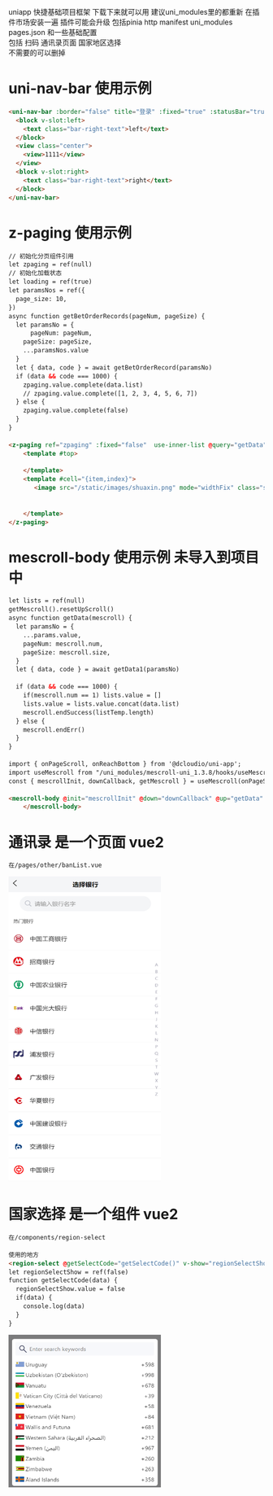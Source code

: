 uniapp 快捷基础项目框架 下载下来就可以用 建议uni_modules里的都重新 在插件市场安装一遍 插件可能会升级
包括pinia http manifest uni_modules pages.json 和一些基础配置  
包括 扫码 通讯录页面 国家地区选择  
不需要的可以删掉  

# uni-nav-bar 使用示例
```html
<uni-nav-bar :border="false" title="登录" :fixed="true" :statusBar="true" class="need-edit">
  <block v-slot:left>
    <text class="bar-right-text">left</text>
  </block>
  <view class="center">
    <view>1111</view>
  </view>
  <block v-slot:right>
    <text class="bar-right-text">right</text>
  </block>
</uni-nav-bar>
```


# z-paging 使用示例
```html
// 初始化分页组件引用
let zpaging = ref(null)
// 初始化加载状态
let loading = ref(true)
let paramsNos = ref({
  page_size: 10,
})
async function getBetOrderRecords(pageNum, pageSize) {
  let paramsNo = {
      pageNum: pageNum,
    pageSize: pageSize,
    ...paramsNos.value
  }
  let { data, code } = await getBetOrderRecord(paramsNo)
  if (data && code === 1000) {
    zpaging.value.complete(data.list)
    // zpaging.value.complete([1, 2, 3, 4, 5, 6, 7])
  } else {
    zpaging.value.complete(false)
  }
}

<z-paging ref="zpaging" :fixed="false"  use-inner-list @query="getData" :default-page-size="5" cell-height-mode="dynamic" :safe-area-inset-bottom="true" :auto-show-back-to-top="true" :preload-page="30" :inside-more="true" :auto-show-system-loading="true" :auto-hide-loading-after-first-loaded="false" :system-loading-text="''">
    <template #top>

    </template>
    <template #cell="{item,index}">
       <image src="/static/images/shuaxin.png" mode="widthFix" class="spin-loading" v-if="loading" />


    </template>
</z-paging>
```


# mescroll-body 使用示例 未导入到项目中
```html
let lists = ref(null)
getMescroll().resetUpScroll()
async function getData(mescroll) {
  let paramsNo = {
    ...params.value,
    pageNum: mescroll.num,
    pageSize: mescroll.size,
  }
  let { data, code } = await getData1(paramsNo)

  if (data && code === 1000) {
    if(mescroll.num == 1) lists.value = []
    lists.value = lists.value.concat(data.list)
    mescroll.endSuccess(listTemp.length)
  } else {
    mescroll.endErr()
  }
}

import { onPageScroll, onReachBottom } from '@dcloudio/uni-app';
import useMescroll from "/uni_modules/mescroll-uni_1.3.8/hooks/useMescroll.js";
const { mescrollInit, downCallback, getMescroll } = useMescroll(onPageScroll, onReachBottom)

<mescroll-body @init="mescrollInit" @down="downCallback" @up="getData" :up="{page:{num : 0 ,size : 5} }">
    </mescroll-body>
```

 # 通讯录  是一个页面 vue2
```html
在/pages/other/banList.vue
```
<img src="./static/img/bank-img/bankList.png" width="300" height="600">


# 国家选择 是一个组件 vue2
```html
在/components/region-select

使用的地方
<region-select @getSelectCode="getSelectCode()" v-show="regionSelectShow"></region-select>
let regionSelectShow = ref(false)
function getSelectCode(data) {
  regionSelectShow.value = false
  if(data) {
    console.log(data)
  }
}
```
<img src="./components/region-select/img/example.png" width="300" height="300">
